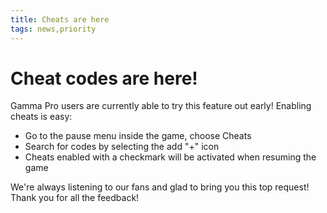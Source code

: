```yaml
---
title: Cheats are here
tags: news,priority
---
```


# Cheat codes are here!

Gamma Pro users are currently able to try this feature out early!
Enabling cheats is easy:
 - Go to the pause menu inside the game, choose Cheats
 - Search for codes by selecting the add "+" icon
 - Cheats enabled with a checkmark will be activated when resuming the game

We're always listening to our fans and glad to bring you this top request! Thank you for all the feedback!
